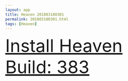 ```yaml
---
layout: app
title: Heaven 201803180301
permalink: 201803180301.html
tags: [Heaven]
---
```

<div class="pure-g">
    <div class="pure-u-1-1" style="font-size: 4em">
        <a class="pure-button-primary" href="itms-services://?action=download-manifest&url=https%3A%2F%2Flitsungyisigono.github.io%2FTestScript%2Fmanifests%2F201803180301.plist"><i class="fa fa-download" aria-hidden="true"></i>Install Heaven Build: 383</a>
    </div>
</div>